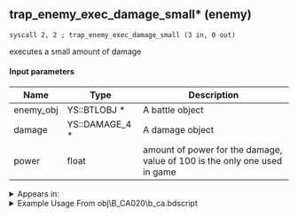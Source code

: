 ## trap_enemy_exec_damage_small* (enemy)

`syscall 2, 2 ; trap_enemy_exec_damage_small (3 in, 0 out)`

executes a small amount of damage

#### Input parameters
| Name | Type | Description
|------|------|------------
| enemy_obj   | YS::BTLOBJ *   | A battle object
| damage   | YS::DAMAGE_4 *   | A damage object
| power   | float   | amount of power for the damage, value of 100 is the only one used in game




<details>
	<summary>Appears in:</summary>
| filename | Entity (obj)
|----------|-------------
| obj\B_CA020\b_ca.bdscript       | ((M) Undead Pirate A)          
| obj\B_CA030\b_ca.bdscript       | ((M) Undead Pirate B)          
| obj\B_CA040\b_ca.bdscript       | ((M) Undead Pirate C)          
| obj\B_CA040_PUB\b_ca.bdscript       | ()          
| obj\M_EX050\m_ex.bdscript       | ((M) Large Body)          
| obj\M_EX050_WI\m_ex.bdscript       | ((M) Large Body (WI))          
| obj\M_EX060\m_ex.bdscript       | ((M) Fat Bandit)          

</details>

<details>
	<summary>Example Usage From obj\B_CA020\b_ca.bdscript</summary>
```
L730:
 pushFromFSp 0
 syscall 1, 84 ; trap_obj_sheet (1 in, 1 out)
 pushImm 0
 syscall 1, 228 ; trap_sheet_hp (2 in, 1 out)
 pushImm 0
 sub 
 eqz 
 jz L761
 pushFromFSp 0
 pushFromFSp 4
 pushImmf 100
 syscall 2, 2 ; trap_enemy_exec_damage_small (3 in, 0 out)
 pushFromFSp 0
 syscall 1, 209 ; trap_obj_dead (1 in, 0 out)
 jmp L938
```
</details>

